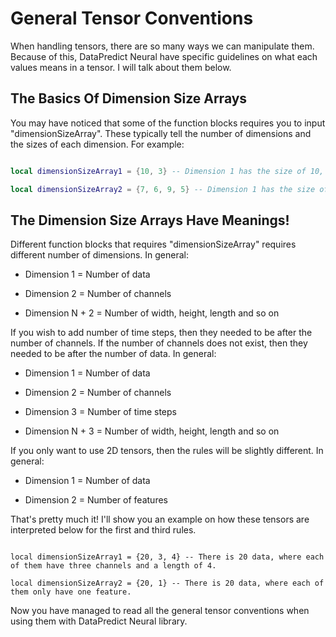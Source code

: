 # General Tensor Conventions

When handling tensors, there are so many ways we can manipulate them. Because of this, DataPredict Neural have specific guidelines on what each values means in a tensor. I will talk about them below.

## The Basics Of Dimension Size Arrays 

You may have noticed that some of the function blocks requires you to input "dimensionSizeArray". These typically tell the number of dimensions and the sizes of each dimension. For example:

```lua

local dimensionSizeArray1 = {10, 3} -- Dimension 1 has the size of 10, dimension 2 has the size of 5.

local dimensionSizeArray2 = {7, 6, 9, 5} -- Dimension 1 has the size of 7, dimension 2 has the size of 6, dimension 3 has the size of 9 and dimension 4 has the size of 5.

```

## The Dimension Size Arrays Have Meanings!

Different function blocks that requires "dimensionSizeArray" requires different number of dimensions. In general:

* Dimension 1 = Number of data
	
* Dimension 2 = Number of channels
	
* Dimension N + 2 = Number of width, height, length and so on

If you wish to add number of time steps, then they needed to be after the number of channels. If the number of channels does not exist, then they needed to be after the number of data. In general:

* Dimension 1 = Number of data
	
* Dimension 2 = Number of channels
	
* Dimension 3 = Number of time steps
	
* Dimension N + 3 = Number of width, height, length and so on

If you only want to use 2D tensors, then the rules will be slightly different. In general:

* Dimension 1 = Number of data
	
* Dimension 2 = Number of features
	
That's pretty much it! I'll show you an example on how these tensors are interpreted below for the first and third rules.

```

local dimensionSizeArray1 = {20, 3, 4} -- There is 20 data, where each of them have three channels and a length of 4.

local dimensionSizeArray2 = {20, 1} -- There is 20 data, where each of them only have one feature.

```

Now you have managed to read all the general tensor conventions when using them with DataPredict Neural library.
